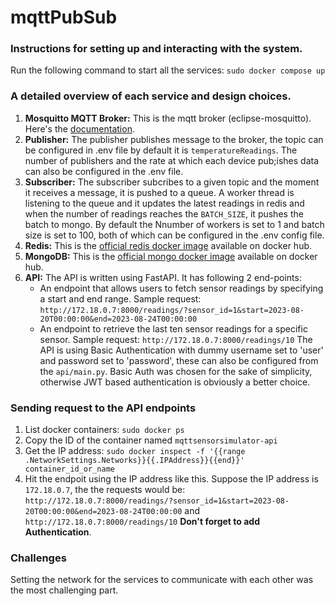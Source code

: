 # mqttPubSub

### Instructions for setting up and interacting with the system.
Run the following command to start all the services:
`sudo docker compose up`

### A detailed overview of each service and design choices.
1. **Mosquitto MQTT Broker:** This is the mqtt broker (eclipse-mosquitto). Here's the <a href="https://hub.docker.com/_/eclipse-mosquitto">documentation</a>.
2. **Publisher:** The publisher publishes message to the broker, the topic can be configured in .env file by default it is `temperatureReadings`. The number of publishers and the rate at which each device pub;ishes data can also be configured in the .env file.
3. **Subscriber:** The subscriber subcribes to a given topic and the moment it receives a message, it is pushed to a queue. A worker thread is listening to the queue and it updates the latest readings in redis and when the number of readings reaches the `BATCH_SIZE`, it pushes the batch to mongo. By default the Nnumber of workers is set to 1 and batch size is set to 100, both of which can be configured in the .env config file.
4. **Redis:** This is the <a href="https://hub.docker.com/_/redis">official redis docker image</a> available on docker hub.
5. **MongoDB:** This is the <a href="https://hub.docker.com/_/mongo">official mongo docker image</a> available on docker hub.
6. **API:** The API is written using FastAPI.  It has following 2 end-points:
   * An endpoint that allows users to fetch sensor readings by specifying a start and end range. Sample request: `http://172.18.0.7:8000/readings/?sensor_id=1&start=2023-08-20T00:00:00&end=2023-08-24T00:00:00`
   * An endpoint to retrieve the last ten sensor readings for a specific sensor. Sample request: `http://172.18.0.7:8000/readings/10`
   The API is using Basic Authentication with dummy username set to 'user' and password set to 'password', these can also be configured from the `api/main.py`. Basic Auth was chosen for the sake of simplicity, otherwise JWT based authentication is obviously a better choice.
### Sending request to the API endpoints
1. List docker containers:
`sudo docker ps`
2. Copy the ID of the container named `mqttsensorsimulator-api`
3. Get the IP address:
`sudo docker inspect -f '{{range .NetworkSettings.Networks}}{{.IPAddress}}{{end}}' container_id_or_name`
4. Hit the endpoit using the IP address like this. Suppose the IP address is `172.18.0.7`, the the requests would be:
`http://172.18.0.7:8000/readings/?sensor_id=1&start=2023-08-20T00:00:00&end=2023-08-24T00:00:00`
and
`http://172.18.0.7:8000/readings/10`
**Don't forget to add Authentication**.

### Challenges
Setting the network for the services to communicate with each other was the most challenging part.
